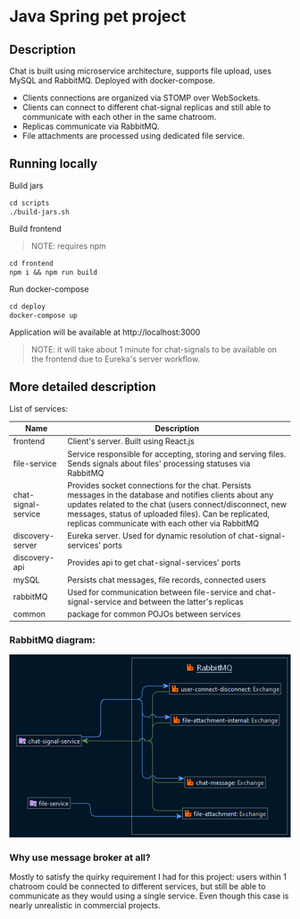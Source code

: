 # Java Spring pet project

## Description
Chat is built using microservice architecture, supports file upload, uses MySQL and RabbitMQ. Deployed with docker-compose.
- Clients connections are organized via STOMP over WebSockets.
- Clients can connect to different chat-signal replicas and still able to communicate with each other in the same chatroom.
- Replicas communicate via RabbitMQ.
- File attachments are processed using dedicated file service.

## Running locally

Build jars
```
cd scripts
./build-jars.sh
```

Build frontend

> NOTE: requires npm

```
cd frontend
npm i && npm run build
```

Run docker-compose
```
cd deploy
docker-compose up
```

Application will be available at http://localhost:3000

> NOTE: it will take about 1 minute for chat-signals to be available on the frontend due to Eureka's server workflow.

## More detailed description
List of services:

| Name | Description |
|------|-------------|
| frontend | Client's server. Built using React.js
| file-service | Service responsible for accepting, storing and serving files. Sends signals about files' processing statuses via RabbitMQ
| chat-signal-service | Provides socket connections for the chat. Persists messages in the database and notifies clients about any updates related to the chat (users connect/disconnect, new messages, status of uploaded files). Can be replicated, replicas communicate with each other via RabbitMQ
| discovery-server | Eureka server. Used for dynamic resolution of chat-signal-services' ports
| discovery-api | Provides api to get chat-signal-services' ports
| mySQL | Persists chat messages, file records, connected users
| rabbitMQ | Used for communication between file-service and chat-signal-service and between the latter's replicas
| common | package for common POJOs between services

### RabbitMQ diagram:
![basic](assets/rabbitmq-diagram.png)

### Why use message broker at all?
Mostly to satisfy the quirky requirement I had for this project: users within 1 chatroom could be connected to different services, but still be able to communicate as they would using a single service. Even though this case is nearly unrealistic in commercial projects.
